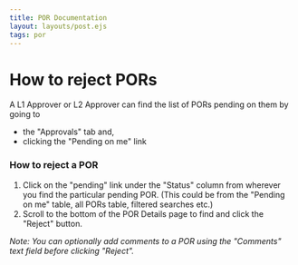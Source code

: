 ```yaml
---
title: POR Documentation
layout: layouts/post.ejs
tags: por
---
```


# How to reject PORs

A L1 Approver or L2 Approver can find the list of PORs pending on them by going to
-	the "Approvals" tab and,
-	clicking the "Pending on me" link

### How to reject a POR
1. Click on the "pending" link under the "Status" column from wherever you find the particular pending POR. (This could be from the "Pending on me" table, all PORs table, filtered searches etc.)
2. Scroll to the bottom of the POR Details page to find and click the "Reject" button. 

*Note: You can optionally add comments to a POR using the "Comments" text field before clicking "Reject".*